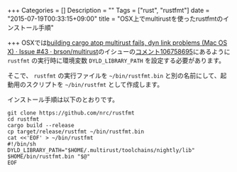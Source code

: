 +++
Categories = []
Description = ""
Tags = ["rust", "rustfmt"]
date = "2015-07-19T00:33:15+09:00"
title = "OSX上でmultirustを使ったrustfmtのインストール手順"

+++
OSXでは[building cargo atop multirust fails, dyn link problems (Mac OS X) · Issue #43 · brson/multirust](https://github.com/brson/multirust/issues/43)のイシューの[コメント106758695](https://github.com/brson/multirust/issues/43#issuecomment-106758695)にあるように `rustfmt` の実行時に環境変数 `DYLD_LIBRARY_PATH` を設定する必要があります。

そこで、 `rustfmt` の実行ファイルを `~/bin/rustfmt.bin` と別の名前にして、起動用のスクリプトを `~/bin/rustfmt` として作成します。

インストール手順は以下のとおりです。

```
git clone https://github.com/nrc/rustfmt
cd rustfmt
cargo build --release
cp target/release/rustfmt ~/bin/rustfmt.bin
cat <<'EOF' > ~/bin/rustfmt
#!/bin/sh
DYLD_LIBRARY_PATH="$HOME/.multirust/toolchains/nightly/lib" $HOME/bin/rustfmt.bin "$@"
EOF
```

